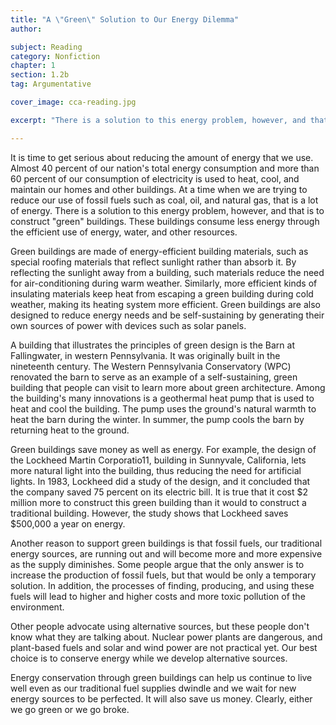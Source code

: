 ```yaml
---
title: "A \"Green\" Solution to Our Energy Dilemma"
author:

subject: Reading
category: Nonfiction
chapter: 1
section: 1.2b
tag: Argumentative

cover_image: cca-reading.jpg

excerpt: "There is a solution to this energy problem, however, and that is to construct \"green\" buildings."

---
```

It is time to get serious about reducing the amount of energy that we use. Almost 40 percent of our nation's total energy consumption and more than 60 percent of our consumption of electricity is used to heat, cool, and maintain our homes and other buildings. At a time when we are trying to reduce our use of fossil fuels such as coal, oil, and natural gas, that is a lot of energy. There is a solution to this energy problem, however, and that is to construct "green" buildings. These buildings consume less energy through the efficient use of energy, water, and other resources.

Green buildings are made of energy-efficient building materials, such as special roofing materials that reflect sunlight rather than absorb it. By reflecting the sunlight away from a building, such materials reduce the need for air-conditioning during warm weather. Similarly, more efficient kinds of insulating materials keep heat from escaping a green building during cold weather, making its heating system more efficient. Green buildings are also designed to reduce energy needs and be self-sustaining by generating their own sources of power with devices such as solar panels.

A building that illustrates the principles of green design is the Barn at Fallingwater, in western Pennsylvania. It was originally built in the nineteenth century. The Western Pennsylvania Conservatory (WPC) renovated the barn to serve as an example of a self-sustaining, green building that people can visit to learn more about green architecture. Among the building's many innovations is a geothermal heat pump that is used to heat and cool the building. The pump uses the ground's natural warmth to heat the barn during the winter. In summer, the pump cools the barn by returning heat to the ground.

Green buildings save money as well as energy. For example, the design of the Lockheed Martin Corporatio11, building in Sunnyvale, California, lets more natural light into the building, thus reducing the need for artificial lights. In 1983, Lockheed did a study of the design, and it concluded that the company saved 75 percent on its electric bill. It is true that it cost $2 million more to construct this green building than it would to construct a traditional building. However, the study shows that Lockheed saves $500,000 a year on energy.

Another reason to support green buildings is that fossil fuels, our traditional energy sources, are running out and will become more and more expensive as the supply diminishes. Some people argue that the only answer is to increase the production of fossil fuels, but that would be only a temporary solution. In addition, the processes of finding, producing, and using these fuels will lead to higher and higher costs and more toxic pollution of the environment.

Other people advocate using alternative sources, but these people don't know what they are talking about. Nuclear power plants are dangerous, and plant-based fuels and solar and wind power are not practical yet. Our best choice is to conserve energy while we develop alternative sources.

Energy conservation through green buildings can help us continue to live well even as our traditional fuel supplies dwindle and we wait for new energy sources to be perfected. It will also save us money. Clearly, either we go green or we go broke.
